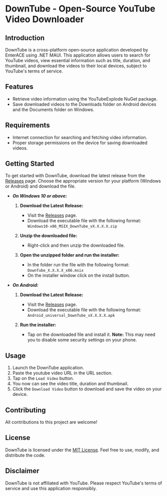 # DownTube - Open-Source YouTube Video Downloader

## Introduction

DownTube is a cross-platform open-source application developed by EnterACE using .NET MAUI. This application allows users to search for YouTube videos, view essential information such as title, duration, and thumbnail, and download the videos to their local devices, subject to YouTube's terms of service.

## Features

- Retrieve video information using the YouTubeExplode NuGet package.
- Save downloaded videos to the Downloads folder on Android devices and the Documents folder on Windows.

## Requirements

- Internet connection for searching and fetching video information.
- Proper storage permissions on the device for saving downloaded videos.


## Getting Started

To get started with DownTube, download the latest release from the [Releases](https://github.com/enterace/DownTube/releases) page. Choose the appropriate version for your platform (Windows or Android) and download the file.

- ***On Windows 10 or above:***
	1. **Download the Latest Release:**
	   - Visit the [Releases](https://github.com/enterace/DownTube/releases) page.
	   - Download the executable file with the following format:
		   `Windows10-x86_MSIX_DownTube_vX.X.X.X.zip`

	2. **Unzip the downloaded file:**
	   - Right-click and then unzip the downloaded file.

	3. **Open the unzipped folder and run the installer:**
	   - In the folder run the file with the following format:
		    `DownTube_X.X.X.X_x86.msix`
		- On the installer window click on the install button.
	
- ***On Android:***
	1. **Download the Latest Release:**
	   - Visit the [Releases](https://github.com/enterace/DownTube/releases) page.
	   - Download the executable file with the following format:
		   `Android_universal_DownTube_vX.X.X.X.apk`

	2. **Run the installer:**
	   - Tap on the downloaded file and install it. 
		**Note:** This may need you to disable some security settings on your phone.
		

## Usage

1. Launch the DownTube application.
2. Paste the youtube video URL in the URL section.
3. Tap on the `Load Video` button.
4. You now can see the video title, duration and thumbnail.
5. Click the `Download Video` button to download and save the video on your device.

## Contributing

All contributions to this project are welcome!

## License

DownTube is licensed under the [MIT License](LICENSE). Feel free to use, modify, and distribute the code.

## Disclaimer

DownTube is not affiliated with YouTube. Please respect YouTube's terms of service and use this application responsibly.
